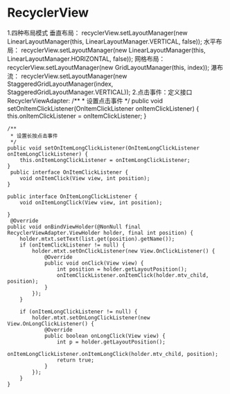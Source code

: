 # RecyclerView
1.四种布局模式
  垂直布局： recyclerView.setLayoutManager(new LinearLayoutManager(this, LinearLayoutManager.VERTICAL, false));
  水平布局： recyclerView.setLayoutManager(new LinearLayoutManager(this, LinearLayoutManager.HORIZONTAL, false));
  网格布局： recyclerView.setLayoutManager(new GridLayoutManager(this, index));
  瀑布流：   recyclerView.setLayoutManager(new StaggeredGridLayoutManager(index, StaggeredGridLayoutManager.VERTICAL));
2.点击事件：定义接口
  RecyclerViewAdapter:
    /**
     * 设置点击事件
     */
    public void setOnItemClickListener(OnItemClickListener onItemClickListener) {
        this.onItemClickListener = onItemClickListener;
    }

    /**
     * 设置长按点击事件
     */
    public void setOnItemLongClickListener(OnItemLongClickListener onItemLongClickListener) {
        this.onItemLongClickListener = onItemLongClickListener;
    }
     public interface OnItemClickListener {
        void onItemClick(View view, int position);
    }

    public interface OnItemLongClickListener {
        void onItemLongClick(View view, int position);

    }
     @Override
    public void onBindViewHolder(@NonNull final RecyclerViewAdapter.ViewHolder holder, final int position) {
        holder.mtxt.setText(list.get(position).getName());
        if (onItemClickListener != null) {
            holder.mtxt.setOnClickListener(new View.OnClickListener() {
                @Override
                public void onClick(View view) {
                    int position = holder.getLayoutPosition();
                    onItemClickListener.onItemClick(holder.mtv_child, position);
                }
            });
        }

        if (onItemLongClickListener != null) {
            holder.mtxt.setOnLongClickListener(new View.OnLongClickListener() {
                @Override
                public boolean onLongClick(View view) {
                    int p = holder.getLayoutPosition();
                    onItemLongClickListener.onItemLongClick(holder.mtv_child, position);
                    return true;
                }
            });
        }
    }
